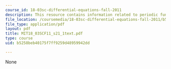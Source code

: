 ```yaml
---
course_id: 18-03sc-differential-equations-fall-2011
description: This resource contains information related to periodic functions.
file_location: /coursemedia/18-03sc-differential-equations-fall-2011/b5258beb40175f7ff9259d48959942dd_MIT18_03SCF11_s21_1text.pdf
file_type: application/pdf
layout: pdf
title: MIT18_03SCF11_s21_1text.pdf
type: course
uid: b5258beb40175f7ff9259d48959942dd

---
```

None